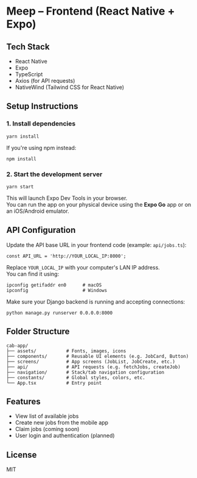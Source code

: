 # Meep – Frontend (React Native + Expo)

## Tech Stack

- React Native
- Expo
- TypeScript
- Axios (for API requests)
- NativeWind (Tailwind CSS for React Native)

## Setup Instructions

### 1. Install dependencies

    yarn install

If you're using npm instead:

    npm install

### 2. Start the development server

    yarn start

This will launch Expo Dev Tools in your browser.  
You can run the app on your physical device using the **Expo Go** app or on an iOS/Android emulator.

## API Configuration

Update the API base URL in your frontend code (example: `api/jobs.ts`):

    const API_URL = 'http://YOUR_LOCAL_IP:8000';

Replace `YOUR_LOCAL_IP` with your computer's LAN IP address.  
You can find it using:

    ipconfig getifaddr en0      # macOS
    ipconfig                    # Windows

Make sure your Django backend is running and accepting connections:

    python manage.py runserver 0.0.0.0:8000

## Folder Structure

    cab-app/
    ├── assets/           # Fonts, images, icons
    ├── components/       # Reusable UI elements (e.g. JobCard, Button)
    ├── screens/          # App screens (JobList, JobCreate, etc.)
    ├── api/              # API requests (e.g. fetchJobs, createJob)
    ├── navigation/       # Stack/tab navigation configuration
    ├── constants/        # Global styles, colors, etc.
    └── App.tsx           # Entry point

## Features

- View list of available jobs
- Create new jobs from the mobile app
- Claim jobs (coming soon)
- User login and authentication (planned)

## License

MIT
